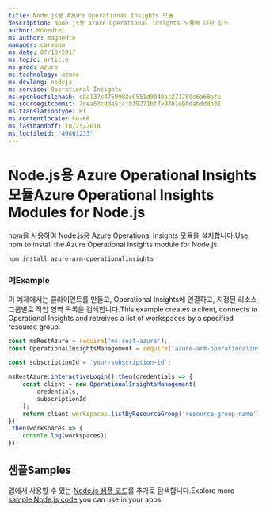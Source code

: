 ```yaml
---
title: Node.js용 Azure Operational Insights 모듈
description: Node.js용 Azure Operational Insights 모듈에 대한 참조
author: MGoedtel
ms.author: magoedte
manager: carmonm
ms.date: 07/18/2017
ms.topic: article
ms.prod: azure
ms.technology: azure
ms.devlang: nodejs
ms.service: Operational Insights
ms.openlocfilehash: c8a137c4759982e0551d9048ac271780e6a68afe
ms.sourcegitcommit: 7cea63cdde5fcfb19271bf7a93b1eb0dabdddb31
ms.translationtype: HT
ms.contentlocale: ko-KR
ms.lasthandoff: 10/25/2018
ms.locfileid: "49801233"
---
```

# <a name="azure-operational-insights-modules-for-nodejs"></a><span data-ttu-id="5f8d4-103">Node.js용 Azure Operational Insights 모듈</span><span class="sxs-lookup"><span data-stu-id="5f8d4-103">Azure Operational Insights Modules for Node.js</span></span>

<span data-ttu-id="5f8d4-104">npm을 사용하여 Node.js용 Azure Operational Insights 모듈을 설치합니다.</span><span class="sxs-lookup"><span data-stu-id="5f8d4-104">Use npm to install the Azure Operational Insights module for Node.js</span></span>

```bash
npm install azure-arm-operationalinsights
```

### <a name="example"></a><span data-ttu-id="5f8d4-105">예</span><span class="sxs-lookup"><span data-stu-id="5f8d4-105">Example</span></span> 

<span data-ttu-id="5f8d4-106">이 예제에서는 클라이언트를 만들고, Operational Insights에 연결하고, 지정된 리소스 그룹별로 작업 영역 목록을 검색합니다.</span><span class="sxs-lookup"><span data-stu-id="5f8d4-106">This example creates a client, connects to Operational Insights and retreives a list of workspaces by a specified resource group.</span></span>

```javascript
const msRestAzure = require('ms-rest-azure');
const OperationalInsightsManagement = require('azure-arm-operationalinsights');

const subscriptionId = 'your-subscription-id';

msRestAzure.interactiveLogin().then(credentials => {
    const client = new OperationalInsightsManagement(
        credentials,
        subscriptionId
    );
    return client.workspaces.listByResourceGroup('resource-group-name');
})
.then(workspaces => {
    console.log(workspaces);
});
``` 

## <a name="samples"></a><span data-ttu-id="5f8d4-107">샘플</span><span class="sxs-lookup"><span data-stu-id="5f8d4-107">Samples</span></span>

<span data-ttu-id="5f8d4-108">앱에서 사용할 수 있는 [Node.js 샘플 코드](https://azure.microsoft.com/resources/samples/?platform=nodejs)를 추가로 탐색합니다.</span><span class="sxs-lookup"><span data-stu-id="5f8d4-108">Explore more [sample Node.js code](https://azure.microsoft.com/resources/samples/?platform=nodejs) you can use in your apps.</span></span>
